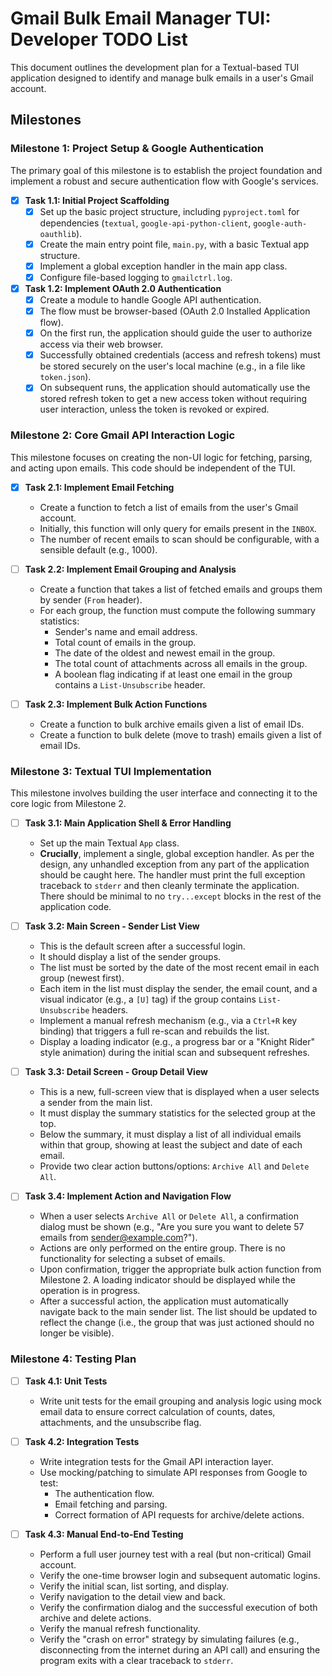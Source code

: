 # Gmail Bulk Email Manager TUI: Developer TODO List

This document outlines the development plan for a Textual-based TUI application designed to identify and manage bulk emails in a user's Gmail account.

## Milestones

### Milestone 1: Project Setup & Google Authentication

The primary goal of this milestone is to establish the project foundation and implement a robust and secure authentication flow with Google's services.

-   [x] **Task 1.1: Initial Project Scaffolding**
    -   [x] Set up the basic project structure, including `pyproject.toml` for dependencies (`textual`, `google-api-python-client`, `google-auth-oauthlib`).
    -   [x] Create the main entry point file, `main.py`, with a basic Textual app structure.
    -   [x] Implement a global exception handler in the main app class.
    -   [x] Configure file-based logging to `gmailctrl.log`.

-   [x] **Task 1.2: Implement OAuth 2.0 Authentication**
    -   [x] Create a module to handle Google API authentication.
    -   [x] The flow must be browser-based (OAuth 2.0 Installed Application flow).
    -   [x] On the first run, the application should guide the user to authorize access via their web browser.
    -   [x] Successfully obtained credentials (access and refresh tokens) must be stored securely on the user's local machine (e.g., in a file like `token.json`).
    -   [x] On subsequent runs, the application should automatically use the stored refresh token to get a new access token without requiring user interaction, unless the token is revoked or expired.

### Milestone 2: Core Gmail API Interaction Logic

This milestone focuses on creating the non-UI logic for fetching, parsing, and acting upon emails. This code should be independent of the TUI.

-   [x] **Task 2.1: Implement Email Fetching**
    -   Create a function to fetch a list of emails from the user's Gmail account.
    -   Initially, this function will only query for emails present in the `INBOX`.
    -   The number of recent emails to scan should be configurable, with a sensible default (e.g., 1000).

-   [ ] **Task 2.2: Implement Email Grouping and Analysis**
    -   Create a function that takes a list of fetched emails and groups them by sender (`From` header).
    -   For each group, the function must compute the following summary statistics:
        -   Sender's name and email address.
        -   Total count of emails in the group.
        -   The date of the oldest and newest email in the group.
        -   The total count of attachments across all emails in the group.
        -   A boolean flag indicating if at least one email in the group contains a `List-Unsubscribe` header.

-   [ ] **Task 2.3: Implement Bulk Action Functions**
    -   Create a function to bulk archive emails given a list of email IDs.
    -   Create a function to bulk delete (move to trash) emails given a list of email IDs.

### Milestone 3: Textual TUI Implementation

This milestone involves building the user interface and connecting it to the core logic from Milestone 2.

-   [ ] **Task 3.1: Main Application Shell & Error Handling**
    -   Set up the main Textual `App` class.
    -   **Crucially**, implement a single, global exception handler. As per the design, any unhandled exception from any part of the application should be caught here. The handler must print the full exception traceback to `stderr` and then cleanly terminate the application. There should be minimal to no `try...except` blocks in the rest of the application code.

-   [ ] **Task 3.2: Main Screen - Sender List View**
    -   This is the default screen after a successful login.
    -   It should display a list of the sender groups.
    -   The list must be sorted by the date of the most recent email in each group (newest first).
    -   Each item in the list must display the sender, the email count, and a visual indicator (e.g., a `[U]` tag) if the group contains `List-Unsubscribe` headers.
    -   Implement a manual refresh mechanism (e.g., via a `Ctrl+R` key binding) that triggers a full re-scan and rebuilds the list.
    -   Display a loading indicator (e.g., a progress bar or a "Knight Rider" style animation) during the initial scan and subsequent refreshes.

-   [ ] **Task 3.3: Detail Screen - Group Detail View**
    -   This is a new, full-screen view that is displayed when a user selects a sender from the main list.
    -   It must display the summary statistics for the selected group at the top.
    -   Below the summary, it must display a list of all individual emails within that group, showing at least the subject and date of each email.
    -   Provide two clear action buttons/options: `Archive All` and `Delete All`.

-   [ ] **Task 3.4: Implement Action and Navigation Flow**
    -   When a user selects `Archive All` or `Delete All`, a confirmation dialog must be shown (e.g., "Are you sure you want to delete 57 emails from sender@example.com?").
    -   Actions are only performed on the entire group. There is no functionality for selecting a subset of emails.
    -   Upon confirmation, trigger the appropriate bulk action function from Milestone 2. A loading indicator should be displayed while the operation is in progress.
    -   After a successful action, the application must automatically navigate back to the main sender list. The list should be updated to reflect the change (i.e., the group that was just actioned should no longer be visible).

### Milestone 4: Testing Plan

-   [ ] **Task 4.1: Unit Tests**
    -   Write unit tests for the email grouping and analysis logic using mock email data to ensure correct calculation of counts, dates, attachments, and the unsubscribe flag.

-   [ ] **Task 4.2: Integration Tests**
    -   Write integration tests for the Gmail API interaction layer.
    -   Use mocking/patching to simulate API responses from Google to test:
        -   The authentication flow.
        -   Email fetching and parsing.
        -   Correct formation of API requests for archive/delete actions.

-   [ ] **Task 4.3: Manual End-to-End Testing**
    -   Perform a full user journey test with a real (but non-critical) Gmail account.
    -   Verify the one-time browser login and subsequent automatic logins.
    -   Verify the initial scan, list sorting, and display.
    -   Verify navigation to the detail view and back.
    -   Verify the confirmation dialog and the successful execution of both archive and delete actions.
    -   Verify the manual refresh functionality.
    -   Verify the "crash on error" strategy by simulating failures (e.g., disconnecting from the internet during an API call) and ensuring the program exits with a clear traceback to `stderr`.
